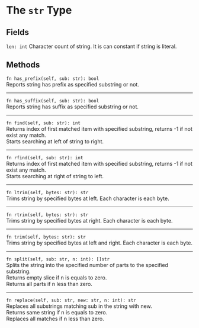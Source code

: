 # The `str` Type

## Fields
`len: int`
Character count of string.
It is can constant if string is literal. 

## Methods
`fn has_prefix(self, sub: str): bool`\
Reports string has prefix as specified substring or not.

---

`fn has_suffix(self, sub: str): bool`\
Reports string has suffix as specified substring or not.

---

`fn find(self, sub: str): int`\
Returns index of first matched item with specified substring, returns -1 if not exist any match.\
Starts searching at left of string to right.

---

`fn rfind(self, sub: str): int`\
Returns index of first matched item with specified substring, returns -1 if not exist any match.\
Starts searching at right of string to left.

---

`fn ltrim(self, bytes: str): str`\
Trims string by specified bytes at left. Each character is each byte.

---

`fn rtrim(self, bytes: str): str`\
Trims string by specified bytes at right. Each character is each byte.

---

`fn trim(self, bytes: str): str`\
Trims string by specified bytes at left and right. Each character is each byte.

---

`fn split(self, sub: str, n: int): []str`\
Splits the string into the specified number of parts to the specified substring.\
Returns empty slice if n is equals to zero.\
Returns all parts if n less than zero.

---

`fn replace(self, sub: str, new: str, n: int): str`\
Replaces all substrings matching sub in the string with new.\
Returns same string if n is equals to zero.\
Replaces all matches if n less than zero. 